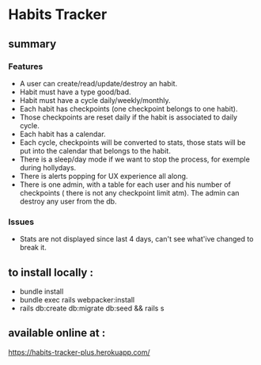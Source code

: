 # Habits Tracker 

## summary

### Features

* A user can create/read/update/destroy an habit.
* Habit must have a type good/bad.
* Habit must have a cycle daily/weekly/monthly.
* Each habit has checkpoints (one checkpoint belongs to one habit).
* Those checkpoints are reset daily if the habit is associated to daily cycle.
* Each habit has a calendar.
* Each cycle, checkpoints will be converted to stats, those stats will be put into the calendar that belongs to the habit.
* There is a sleep/day mode if we want to stop the process, for exemple during hollydays.
* There is alerts popping for UX experience all along.
* There is one admin, with a table for each user and his number of checkpoints ( there is not any checkpoint limit atm). The admin can destroy any user from the db.

### Issues
* Stats are not displayed since last 4 days, can't see what'ive changed to break it.



##  to install locally :
- bundle install
- bundle exec rails webpacker:install
- rails db:create db:migrate db:seed && rails s

##  available online at :
https://habits-tracker-plus.herokuapp.com/

